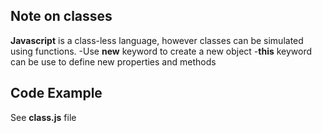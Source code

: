 ## Note on classes

**Javascript**  is a class-less language, however classes can be simulated using functions.
  -Use **new** keyword  to create a new object
  -**this** keyword can be use to define new properties and methods

## Code Example

See **class.js** file
